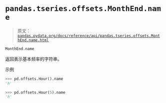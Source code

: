 # `pandas.tseries.offsets.MonthEnd.name`

> 原文：[`pandas.pydata.org/docs/reference/api/pandas.tseries.offsets.MonthEnd.name.html`](https://pandas.pydata.org/docs/reference/api/pandas.tseries.offsets.MonthEnd.name.html)

```py
MonthEnd.name
```

返回表示基本频率的字符串。

示例

```py
>>> pd.offsets.Hour().name
'h' 
```

```py
>>> pd.offsets.Hour(5).name
'h' 
```
